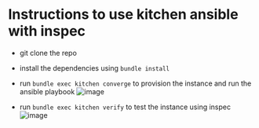 # Instructions to use kitchen ansible with inspec

* git clone the repo
* install the dependencies using `bundle install`
* run `bundle exec kitchen converge` to provision the instance and run the ansible playbook
![image](https://user-images.githubusercontent.com/91633/43118154-f0d7952e-8ee6-11e8-8d05-b2ee4b6ed7fe.png)

* run `bundle exec kitchen verify` to test the instance using inspec
![image](https://user-images.githubusercontent.com/91633/43118168-028701ec-8ee7-11e8-88b2-fe0c2d60a64f.png)
